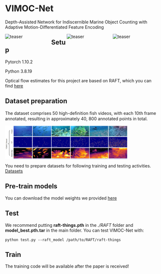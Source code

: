 # VIMOC-Net
Depth-Assisted Network for Indiscernible Marine Object Counting with Adaptive Motion-Differentiated Feature Encoding

<div>
  <img src="./assets/images.gif" width="30%" alt="teaser" align=center style="float: left;" />
  <img src="./assets/gt.gif" width="30%" alt="teaser" align=center style="float: right;" />
  <img src="./assets/depth.gif" width="30%" alt="teaser" align=center style="float: right;" />
</div>

## Setup
Pytorch 1.10.2

Python 3.8.19

Optical flow estimates for this project are based on RAFT, which you can find [here](https://drive.google.com/drive/folders/1sWDsfuZ3Up38EUQt7-JDTT1HcGHuJgvT)

## Dataset preparation 
The dataset comprises 50 high-deﬁnition ﬁsh videos, with each 10th frame annotated, resulting in approximately 40, 800 annotated points in total.

<div>
<img src="./assets/Dataset.png" width="80%" alt="teaser" align=center />
</div>

You need to prepare datasets for following training and testing activities. [Datasets](https://drive.google.com/file/d/12vmbS7p7gIDv2-T-pJUgGJRPLi5lvh_E/view?usp=sharing)


## Pre-train models
You can download the model weights we provided [here](https://drive.google.com/file/d/1H8N6d3ugaGdzsQ1rF0Dmd-1wzgzGuVzT/view?usp=drive_link)

## Test

We recommend putting **raft-things.pth** in the *./RAFT* folder and **model_best.pth.tar** in the main folder. You can test VIMOC-Net with:

```shell
python test.py --raft_model /path/to/RAFT/raft-things
```

## Train

The training code will be available after the paper is received!
